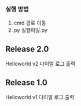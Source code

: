### 실행 방법
1. cmd 경로 이동
2. py 실행파일.py


## Release 2.0
Helloworld v2 다이얼 로그 출력


## Release 1.0
Helloworld v1 다이얼 로그 출력

